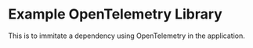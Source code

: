 # Example OpenTelemetry Library

This is to immitate a dependency using OpenTelemetry in the application.